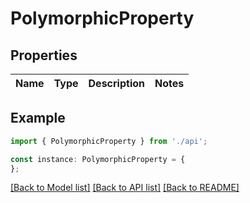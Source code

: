 # PolymorphicProperty


## Properties

Name | Type | Description | Notes
------------ | ------------- | ------------- | -------------

## Example

```typescript
import { PolymorphicProperty } from './api';

const instance: PolymorphicProperty = {
};
```

[[Back to Model list]](../README.md#documentation-for-models) [[Back to API list]](../README.md#documentation-for-api-endpoints) [[Back to README]](../README.md)
